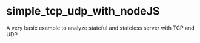 # simple_tcp_udp_with_nodeJS
A very basic example to analyze stateful and stateless server with TCP and UDP
